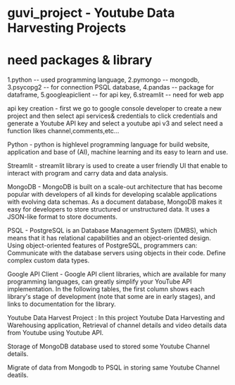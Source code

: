 # guvi_project - Youtube Data Harvesting Projects

# need packages & library
1.python -- used programming language,
2.pymongo -- mongodb,
3.psycopg2 -- for connection PSQL database,
4.pandas  -- package for dataframe,
5.googleapiclient -- for api key,
6.streamlit -- need for web app

api key creation - first we go to google console developer to create a new project and then select api services& credentials to click credentials and generate a Youtube API key and select a youtube api v3 and select need a function likes channel,comments,etc...

Python - python is highlevel programming language for build website, application and base of (AI), machine learning and its easy to learn and use.

Streamlit - streamlit library is used to create a user friendly UI that enable to interact with program and carry data and data analysis.

MongoDB -  MongoDB is built on a scale-out architecture that has become popular with developers of all kinds for developing scalable applications with evolving data schemas. As a document database, MongoDB makes it easy for developers to store structured or unstructured data. It uses a JSON-like format to store documents.

PSQL - PostgreSQL is an Database Management System (DMBS), which means that it has relational capabilities and an object-oriented design. Using object-oriented features of PostgreSQL, programmers can: Communicate with the database servers using objects in their code. Define complex custom data types.

Google API Client - Google API client libraries, which are available for many programming languages, can greatly simplify your YouTube API implementation. In the following tables, the first column shows each library's stage of development (note that some are in early stages), and links to documentation for the library.


Youtube Data Harvest Project :  In this project Youtube Data Harvesting and Warehousing application, Retrieval of channel details and video details data from Youtube using Youtube API.

Storage of MongoDB database used to stored some Youtube Channel details.

Migrate of data from Mongodb to PSQL in storing same Youtube Channel deatils.
